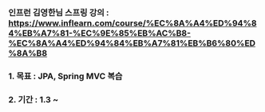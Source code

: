 ### 인프런 김영한님 스프링 강의 : https://www.inflearn.com/course/%EC%8A%A4%ED%94%84%EB%A7%81-%EC%9E%85%EB%AC%B8-%EC%8A%A4%ED%94%84%EB%A7%81%EB%B6%80%ED%8A%B8
### 1. 목표 : JPA, Spring MVC 복습
### 2. 기간 : 1.3 ~
